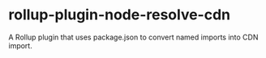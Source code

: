 # rollup-plugin-node-resolve-cdn
A Rollup plugin that uses package.json to convert named imports into CDN import.
